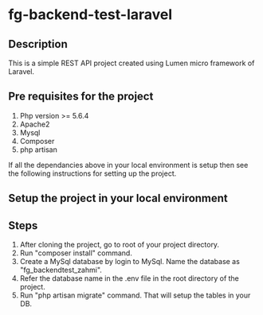 # fg-backend-test-laravel

## Description
This is a simple REST API project created using Lumen micro framework of Laravel.

## Pre requisites for the project

1. Php version >= 5.6.4
2. Apache2
3. Mysql
4. Composer
5. php artisan

If all the dependancies above in your local environment is setup then see the following instructions for setting up the project.

## Setup the project in your local environment

## Steps

1. After cloning the project, go to root of your project directory.
2. Run "composer install" command.
3. Create a MySql database by login to MySql. Name the database as "fg_backendtest_zahmi".
4. Refer the database name in the .env file in the root directory of the project.
5. Run "php artisan migrate" command. That will setup the tables in your DB.